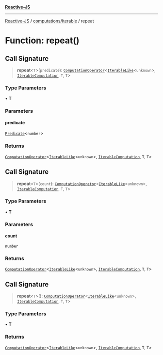 [**Reactive-JS**](../../../README.md)

***

[Reactive-JS](../../../README.md) / [computations/Iterable](../README.md) / repeat

# Function: repeat()

## Call Signature

> **repeat**\<`T`\>(`predicate`): [`ComputationOperator`](../../type-aliases/ComputationOperator.md)\<[`IterableLike`](../../interfaces/IterableLike.md)\<`unknown`\>, [`IterableComputation`](../interfaces/IterableComputation.md), `T`, `T`\>

### Type Parameters

• **T**

### Parameters

#### predicate

[`Predicate`](../../../functions/type-aliases/Predicate.md)\<`number`\>

### Returns

[`ComputationOperator`](../../type-aliases/ComputationOperator.md)\<[`IterableLike`](../../interfaces/IterableLike.md)\<`unknown`\>, [`IterableComputation`](../interfaces/IterableComputation.md), `T`, `T`\>

## Call Signature

> **repeat**\<`T`\>(`count`): [`ComputationOperator`](../../type-aliases/ComputationOperator.md)\<[`IterableLike`](../../interfaces/IterableLike.md)\<`unknown`\>, [`IterableComputation`](../interfaces/IterableComputation.md), `T`, `T`\>

### Type Parameters

• **T**

### Parameters

#### count

`number`

### Returns

[`ComputationOperator`](../../type-aliases/ComputationOperator.md)\<[`IterableLike`](../../interfaces/IterableLike.md)\<`unknown`\>, [`IterableComputation`](../interfaces/IterableComputation.md), `T`, `T`\>

## Call Signature

> **repeat**\<`T`\>(): [`ComputationOperator`](../../type-aliases/ComputationOperator.md)\<[`IterableLike`](../../interfaces/IterableLike.md)\<`unknown`\>, [`IterableComputation`](../interfaces/IterableComputation.md), `T`, `T`\>

### Type Parameters

• **T**

### Returns

[`ComputationOperator`](../../type-aliases/ComputationOperator.md)\<[`IterableLike`](../../interfaces/IterableLike.md)\<`unknown`\>, [`IterableComputation`](../interfaces/IterableComputation.md), `T`, `T`\>
